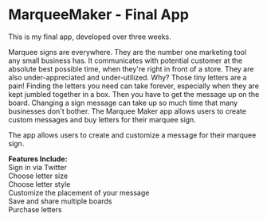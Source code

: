 # MarqueeMaker - Final App

This is my final app, developed over three weeks.

Marquee signs are everywhere. They are the number one marketing tool any small business has. It communicates with potential customer at the absolute best possible time, when they're right in front of a store. They are also under-appreciated and under-utilized. Why? Those tiny letters are a pain! Finding the letters you need can take forever, especially when they are kept jumbled together in a box. Then you have to get the message up on the board. Changing a sign message can take up so much time that many businesses don't bother. The Marquee Maker app allows users to create custom messages and buy letters for their marquee sign.

The app allows users to create and customize a message for their marquee sign.

**Features Include:**  
Sign in via Twitter  
Choose letter size  
Choose letter style  
Customize the placement of your message  
Save and share multiple boards  
Purchase letters  

